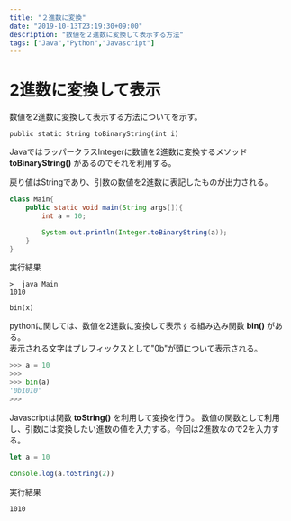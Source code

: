 ```yaml
---
title: "２進数に変換"
date: "2019-10-13T23:19:30+09:00"
description: "数値を２進数に変換して表示する方法"
tags: ["Java","Python","Javascript"]
---
```


# 2進数に変換して表示

数値を2進数に変換して表示する方法についてを示す。

<div class="note_content_by_programming_language" id="note_content_Java">

`public static String toBinaryString(int i)`  

JavaではラッパークラスIntegerに数値を2進数に変換するメソッド **toBinaryString()** があるのでそれを利用する。  

戻り値はStringであり、引数の数値を2進数に表記したものが出力される。


```java
class Main{
    public static void main(String args[]){
        int a = 10;

        System.out.println(Integer.toBinaryString(a));
    }
}
```

実行結果

```
>  java Main
1010
```

</div>
<div class="note_content_by_programming_language" id="note_content_Python">

`bin(x)`

pythonに関しては、数値を2進数に変換して表示する組み込み関数 **bin()** がある。  
表示される文字はプレフィックスとして"0b"が頭について表示される。

```python
>>> a = 10
>>> 
>>> bin(a)
'0b1010'
>>> 
```

</div>
<div class="note_content_by_programming_language" id="note_content_Javascript">

Javascriptは関数 **toString()** を利用して変換を行う。
数値の関数として利用し、引数には変換したい進数の値を入力する。今回は2進数なので2を入力する。

```javascript
let a = 10

console.log(a.toString(2))
```

実行結果

```
1010
```

</div>

